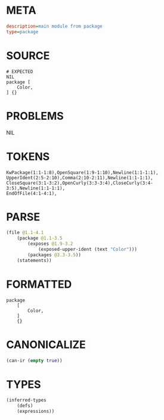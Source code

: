 # META
~~~ini
description=main module from package
type=package
~~~
# SOURCE
~~~roc
# EXPECTED
NIL
package [
    Color,
] {}

~~~
# PROBLEMS
NIL
# TOKENS
~~~zig
KwPackage(1:1-1:8),OpenSquare(1:9-1:10),Newline(1:1-1:1),
UpperIdent(2:5-2:10),Comma(2:10-2:11),Newline(1:1-1:1),
CloseSquare(3:1-3:2),OpenCurly(3:3-3:4),CloseCurly(3:4-3:5),Newline(1:1-1:1),
EndOfFile(4:1-4:1),
~~~
# PARSE
~~~clojure
(file @1.1-4.1
	(package @1.1-3.5
		(exposes @1.9-3.2
			(exposed-upper-ident (text "Color")))
		(packages @3.3-3.5))
	(statements))
~~~
# FORMATTED
~~~roc
package
	[
		Color,
	]
	{}
~~~
# CANONICALIZE
~~~clojure
(can-ir (empty true))
~~~
# TYPES
~~~clojure
(inferred-types
	(defs)
	(expressions))
~~~

